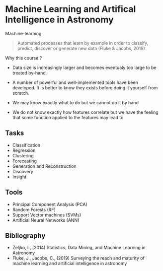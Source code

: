 # Machine Learning and Artifical Intelligence in Astronomy


Machine-learning:
> Automated processes that learn by example in order to classify, predict, discover or generate new data (Fluke & Jacobs, 2019)

Why this course ?



- Data size is increasingly larger and becomes eventualy too large to be treated by-hand.
- A number of powerful and well-implemented tools have been developed. It is better to know they exists before doing it yourself from scratch.


- We may know exactly what to do but we cannot do it by hand
- We do not know exactly how features correlate but we have the feeling that some function applied to the features may lead to



## Tasks

- Classification
- Regression
- Clustering
- Forecasting
- Generation and Reconstruction
- Discovery
- Insight

## Tools

- Principal Component Analysis (PCA)
- Random Forests (RF)
- Support Vector machines (SVMs)
- Artificial Neural Networks (ANN)




## Bibliography

- Željko, I., (2014) Statistics, Data Mining, and Machine Learning in Astronomy
- Fluke, J., Jacobs, C., (2019) Surveying the reach and maturity of machine learning and artificial intelligence in astronomy
